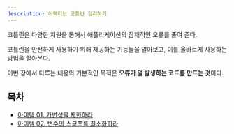 ```yaml
---
description: 이펙티브 코틀린 정리하기
---
```


코틀린은 다양한 지원을 통해서 애플리케이션의 잠재적인 오류를 줄여 준다.

코틀린을 안전하게 사용하기 위해 제공하는 기능들을 알아보고, 이를 올바르게 사용하는 방법을 알아본다.

이번 장에서 다루는 내용의 기본적인 목적은 **오류가 덜 발생하는 코드를 만드는 것**이다.

## 목차

- [아이템 01. 가변성을 제한하라](./item01.md)
- [아이템 02. 변수의 스코프를 최소화하라](./item02.md)
